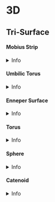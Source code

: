 # 3D
## Tri-Surface

#### Mobius Strip

<details>
  <summary>Info</summary>
  <h4>Definition</h4>
  <p>
  The Möbius strip is a surface with only one side (when embedded in three-dimensional Euclidean space) and only one boundary.
  </p>
  <h4>Properties</h4>
  <ul>
  <li>
  The Möbius strip has several curious properties. A line drawn starting from the seam down the middle meets back at the seam, but at the other side. If continued, the line meets the starting point, and is double the length of the original strip. This single continuous curve demonstrates that the Möbius strip has only one boundary.
  </li>
  </ul>
  <h4>Image</h4>
  <img src="https://raw.github.com/index-0/Geometric-Shapes/master/Images/mobius_strip.png">
</details>

#### Umbilic Torus

<details>
  <summary>Info</summary>
  <img src="https://raw.github.com/index-0/Geometric-Shapes/master/Images/umbilic_torus.png">
</details>

#### Enneper Surface

<details>
  <summary>Info</summary>
  <img src="https://raw.github.com/index-0/Geometric-Shapes/master/Images/enneper_surface.png">
</details>

#### Torus

<details>
  <summary>Info</summary>
  <img src="https://raw.github.com/index-0/Geometric-Shapes/master/Images/torus.png">
</details>

#### Sphere

<details>
  <summary>Info</summary>
  <img src="https://raw.github.com/index-0/Geometric-Shapes/master/Images/sphere.png">
</details>

#### Catenoid

<details>
  <summary>Info</summary>
  <img src="https://raw.github.com/index-0/Geometric-Shapes/master/Images/catenoid.png">
</details>
